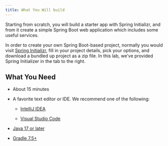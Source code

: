 ```yaml
---
title: What You Will build
---
```


Starting from scratch, you will build a starter app with Spring
Initializr, and from it create a simple Spring Boot web application
which includes some useful services.

In order to create your own Spring Boot-based project, normally you
would visit [Spring Initializr](https://start.spring.io/), fill in your
project details, pick your options, and download a bundled up project as
a zip file. In this lab, we’ve provided Spring Initializer in the tab to
the right.

## What You Need

- About 15 minutes

- A favorite text editor or IDE. We recommend one of the following:

  - [IntelliJ IDEA](https://spring.io/guides/gs/intellij-idea/)

  - [Visual Studio
    Code](https://spring.io/guides/gs/guides-with-vscode/)

- [Java 17 or
  later](https://www.oracle.com/java/technologies/downloads/)

- [Gradle 7.5+](https://gradle.org/install/)
